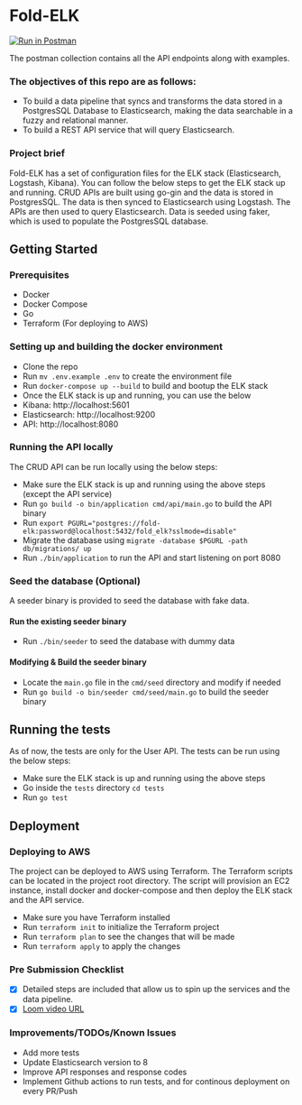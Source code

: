 # Fold-ELK

[![Run in Postman](https://run.pstmn.io/button.svg)](https://app.getpostman.com/run-collection/12298080-b2a522f0-5323-4aa1-b803-c73160cde976?action=collection%2Ffork&collection-url=entityId%3D12298080-b2a522f0-5323-4aa1-b803-c73160cde976%26entityType%3Dcollection%26workspaceId%3D42654ab9-e148-4e67-b4b3-90fd805dfb7f)

The postman collection contains all the API endpoints along with examples.
### The objectives of this repo are as follows:

- To build a data pipeline that syncs and transforms the data stored in a PostgresSQL Database to Elasticsearch, making the data searchable in a fuzzy and relational manner.
- To build a REST API service that will query Elasticsearch.

### Project brief

Fold-ELK has a set of configuration files for the ELK stack (Elasticsearch, Logstash, Kibana). You can follow the below steps to get the ELK stack up and running.
CRUD APIs are built using go-gin and the data is stored in PostgresSQL. The data is then synced to Elasticsearch using Logstash. The APIs are then used to query Elasticsearch.
Data is seeded using faker, which is used to populate the PostgresSQL database.

## Getting Started

### Prerequisites

- Docker
- Docker Compose
- Go
- Terraform (For deploying to AWS)

### Setting up and building the docker environment

- Clone the repo
- Run `mv .env.example .env` to create the environment file
- Run `docker-compose up --build` to build and bootup the ELK stack
- Once the ELK stack is up and running, you can use the below 
- Kibana: http://localhost:5601
- Elasticsearch: http://localhost:9200
- API: http://localhost:8080

### Running the API locally

The CRUD API can be run locally using the below steps:

- Make sure the ELK stack is up and running using the above steps (except the API service)
- Run `go build -o bin/application cmd/api/main.go` to build the API binary
- Run `export PGURL="postgres://fold-elk:password@localhost:5432/fold_elk?sslmode=disable"`
- Migrate the database using `migrate -database $PGURL -path db/migrations/ up `
- Run `./bin/application` to run the API and start listening on port 8080

### Seed the database (Optional)
A seeder binary is provided to seed the database with fake data.
#### Run the existing seeder binary

- Run `./bin/seeder` to seed the database with dummy data
#### Modifying & Build the seeder binary
- Locate the `main.go` file in the `cmd/seed` directory and modify if needed
- Run `go build -o bin/seeder cmd/seed/main.go` to build the seeder binary

## Running the tests

As of now, the tests are only for the User API. The tests can be run using the below steps:

- Make sure the ELK stack is up and running using the above steps
- Go inside the `tests` directory `cd tests`
- Run `go test`

## Deployment

### Deploying to AWS
The project can be deployed to AWS using Terraform. The Terraform scripts can be located in the project root directory. The script will provision an EC2 instance, install docker and docker-compose and then deploy the ELK stack and the API service.

- Make sure you have Terraform installed
- Run `terraform init` to initialize the Terraform project
- Run `terraform plan` to see the changes that will be made
- Run `terraform apply` to apply the changes


### Pre Submission Checklist
- [x] Detailed steps are included that allow us to spin up the services and the data pipeline.
- [x] [Loom video URL](https://www.loom.com/share/9b76a3cf38cf4a48b40936adae8e74e9)

### Improvements/TODOs/Known Issues

- Add more tests
- Update Elasticsearch version to 8
- Improve API responses and response codes
- Implement Github actions to run tests, and for continous deployment on every PR/Push 

